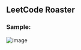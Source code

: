 ## LeetCode Roaster
### Sample:

![image](https://github.com/fx818/leetcodeRoaster/assets/115972402/2c38e58f-79d8-4273-9505-b65f39e81615)
